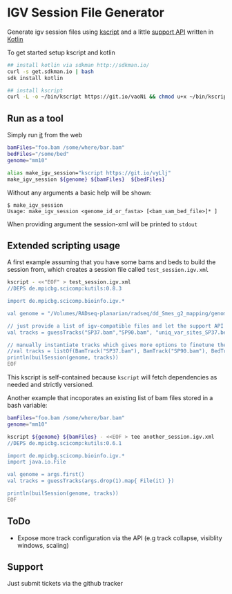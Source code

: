IGV Session File Generator
=========================


Generate igv session files using [kscript](https://github.com/holgerbrandl/kscript) and a little [support API](IgvSessionGen.kt) written in [Kotlin](https://kotlinlang.org/)

To get started setup kscript and kotlin

```bash
## install kotlin via sdkman http://sdkman.io/
curl -s get.sdkman.io | bash
sdk install kotlin

## install kscript
curl -L -o ~/bin/kscript https://git.io/vaoNi && chmod u+x ~/bin/kscript
```


## Run as a tool

Simply run [it](https://github.com/holgerbrandl/kutils/blob/master/src/main/kotlin/de/mpicbg/scicomp/bioinfo/igv/make_igv_session.kts) from the web

```bash
bamFiles="foo.bam /some/where/bar.bam"
bedFiles="/some/bed"
genome="mm10"

alias make_igv_session="kscript https://git.io/vyLlj"
make_igv_session ${genome} ${bamFiles}  ${bedFiles}
```

Without any arguments a basic help will be shown:
```
$ make_igv_session
Usage: make_igv_session <genome_id_or_fasta> [<bam_sam_bed_file>]* ]
```

When providing argument the session-xml will be printed to `stdout`

## Extended scripting usage

A first example assuming that you have some bams and beds to build the session from, which creates a session file called `test_session.igv.xml`

```bash
kscript - <<"EOF" > test_session.igv.xml
//DEPS de.mpicbg.scicomp:kutils:0.8.3

import de.mpicbg.scicomp.bioinfo.igv.*

val genome = "/Volumes/RADseq-planarian/radseq/dd_Smes_g2_mapping/genome/dd_Smes_g2.fasta" // can also be valid identifier like mm10

// just provide a list of igv-compatible files and let the support API do the rest using default track options
val tracks = guessTracks("SP37.bam","SP90.bam", "uniq_var_sites_SP37.bed", "uniq_var_sites_SP90.bed", "SP37.bw", "SP90.bw")

// manually instantiate tracks which gives more options to finetune their appearance
//val tracks = listOf(BamTrack("SP37.bam"), BamTrack("SP90.bam"), BedTrack("uniq_var_sites_SP37.bed"), BedTrack("uniq_var_sites_SP90.bed"), BigWigTrack("SP37.bw"), BigWigTrack("SP90.bw"))
println(builSession(genome, tracks))
EOF
```

This kscript is self-contained because `kscript` will fetch dependencies as needed and strictly versioned.

Another example that incoporates an existing list of bam files stored in a bash variable:

```bash
bamFiles="foo.bam /some/where/bar.bam"
genome="mm10"

kscript ${genome} ${bamFiles} - <<EOF > tee another_session.igv.xml
//DEPS de.mpicbg.scicomp:kutils:0.6.1

import de.mpicbg.scicomp.bioinfo.igv.*
import java.io.File

val genome = args.first()
val tracks = guessTracks(args.drop(1).map{ File(it) })

println(builSession(genome, tracks))
EOF
```

ToDo
----

* Expose more track configuration via the API (e.g track collapse, visiblity windows, scaling)


Support
-------

Just submit tickets via the github tracker
